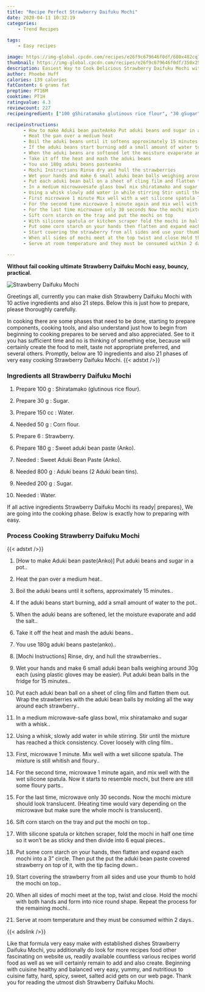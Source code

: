 ```yaml
---
title: "Recipe Perfect Strawberry Daifuku Mochi"
date: 2020-04-11 10:32:19
categories:
    - Trend Recipes
    
tags:
    - Easy recipes

image: https://img-global.cpcdn.com/recipes/e26f9c679646f0df/680x482cq70/strawberry-daifuku-mochi-recipe-main-photo.jpg
thumbnail: https://img-global.cpcdn.com/recipes/e26f9c679646f0df/350x250cq70/strawberry-daifuku-mochi-recipe-main-photo.jpg
description: Easiest Way to Cook Delicious Strawberry Daifuku Mochi with 10 ingredients and 21 stages of easy cooking.
author: Phoebe Huff
calories: 139 calories
fatContent: 6 grams fat
preptime: PT16M
cooktime: PT1H
ratingvalue: 4.3
reviewcount: 227
recipeingredient: ["100 gShiratamako glutinous rice flour", "30 gSugar", "150 ccWater", "50 gCorn flour", "6Strawberry", "180 gSweet aduki bean paste Anko", "Sweet Aduki Bean Paste Anko", "800 gAduki beans 2 Aduki bean tins", "200 gSugar", "Water"]

recipeinstructions: 
      - How to make Aduki bean pasteAnko Put aduki beans and sugar in a pot 
      - Heat the pan over a medium heat 
      - Boil the aduki beans until it softens approximately 15 minutes 
      - If the aduki beans start burning add a small amount of water to the pot 
      - When the aduki beans are softened let the moisture evaporate and add the salt 
      - Take it off the heat and mash the aduki beans 
      - You use 180g aduki beans pasteanko 
      - Mochi Instructions Rinse dry and hull the strawberries 
      - Wet your hands and make 6 small aduki bean balls weighing around 30g each using plastic gloves may be easier Put aduki bean balls in the fridge for 15 minutes 
      - Put each aduki bean ball on a sheet of cling film and flatten them out Wrap the strawberries with the aduki bean balls by molding all the way around each strawberry 
      - In a medium microwavesafe glass bowl mix shiratamako and sugar with a whisk 
      - Using a whisk slowly add water in while stirring Stir until the mixture has reached a thick consistency Cover loosely with cling film 
      - First microwave 1 minute Mix well with a wet silicone spatula The mixture is still whitish and floury 
      - For the second time microwave 1 minute again and mix well with the wet silicone spatula Now it starts to resemble mochi but there are still some floury parts 
      - For the last time microwave only 30 seconds Now the mochi mixture should look translucent Heating time would vary depending on the microwave but make sure the whole mochi is translucent 
      - Sift corn starch on the tray and put the mochi on top 
      - With silicone spatula or kitchen scraper fold the mochi in half one time so it wont be as sticky and then divide into 6 equal pieces 
      - Put some corn starch on your hands then flatten and expand each mochi into a 3 circle Then put the put the aduki bean paste covered strawberry on top of it with the tip facing down 
      - Start covering the strawberry from all sides and use your thumb to hold the mochi on top 
      - When all sides of mochi meet at the top twist and close Hold the mochi with both hands and form into nice round shape Repeat the process for the remaining mochi 
      - Serve at room temperature and they must be consumed within 2 days

---
```




**Without fail cooking ultimate Strawberry Daifuku Mochi easy, bouncy, practical**. 


![Strawberry Daifuku Mochi](https://img-global.cpcdn.com/recipes/e26f9c679646f0df/680x482cq70/strawberry-daifuku-mochi-recipe-main-photo.jpg "Strawberry Daifuku Mochi")




Greetings all, currently you can make dish Strawberry Daifuku Mochi with 10 active ingredients and also 21 steps. Below this is just how to prepare, please thoroughly carefully.

In cooking there are some phases that need to be done, starting to prepare components, cooking tools, and also understand just how to begin from beginning to cooking prepares to be served and also appreciated. See to it you has sufficient time and no is thinking of something else, because will certainly create the food to melt, taste not appropriate preferred, and several others. Promptly, below are 10 ingredients and also 21 phases of very easy cooking Strawberry Daifuku Mochi.
{{< adstxt />}}

### Ingredients all Strawberry Daifuku Mochi


1. Prepare 100 g : Shiratamako (glutinous rice flour).

1. Prepare 30 g : Sugar.

1. Prepare 150 cc : Water.

1. Needed 50 g : Corn flour.

1. Prepare 6 : Strawberry.

1. Prepare 180 g : Sweet aduki bean paste (Anko).

1. Needed  : Sweet Aduki Bean Paste (Anko).

1. Needed 800 g : Aduki beans (2 Aduki bean tins).

1. Needed 200 g : Sugar.

1. Needed  : Water.



If all active ingredients Strawberry Daifuku Mochi its ready| prepares}, We are going into the cooking phase. Below is exactly how to preparing with easy.

### Process Cooking Strawberry Daifuku Mochi

{{< adstxt />}}


1. [How to make Aduki bean paste(Anko)] Put aduki beans and sugar in a pot..



1. Heat the pan over a medium heat..



1. Boil the aduki beans until it softens, approximately 15 minutes..



1. If the aduki beans start burning, add a small amount of water to the pot..



1. When the aduki beans are softened, let the moisture evaporate and add the salt..



1. Take it off the heat and mash the aduki beans..



1. You use 180g aduki beans paste(anko)..



1. [Mochi Instructions] Rinse, dry, and hull the strawberries..



1. Wet your hands and make 6 small aduki bean balls weighing around 30g each (using plastic gloves may be easier). Put aduki bean balls in the fridge for 15 minutes..



1. Put each aduki bean ball on a sheet of cling film and flatten them out. Wrap the strawberries with the aduki bean balls by molding all the way around each strawberry..



1. In a medium microwave-safe glass bowl, mix shiratamako and sugar with a whisk..



1. Using a whisk, slowly add water in while stirring. Stir until the mixture has reached a thick consistency. Cover loosely with cling film..



1. First, microwave 1 minute. Mix well with a wet silicone spatula. The mixture is still whitish and floury..



1. For the second time, microwave 1 minute again, and mix well with the wet silicone spatula. Now it starts to resemble mochi, but there are still some floury parts..



1. For the last time, microwave only 30 seconds. Now the mochi mixture should look translucent. (Heating time would vary depending on the microwave but make sure the whole mochi is translucent).



1. Sift corn starch on the tray and put the mochi on top..



1. With silicone spatula or kitchen scraper, fold the mochi in half one time so it won’t be as sticky and then divide into 6 equal pieces..



1. Put some corn starch on your hands, then flatten and expand each mochi into a 3” circle. Then put the put the aduki bean paste covered strawberry on top of it, with the tip facing down..



1. Start covering the strawberry from all sides and use your thumb to hold the mochi on top..



1. When all sides of mochi meet at the top, twist and close. Hold the mochi with both hands and form into nice round shape. Repeat the process for the remaining mochi..



1. Serve at room temperature and they must be consumed within 2 days..





{{< adslink />}}

Like that formula very easy make with established dishes Strawberry Daifuku Mochi, you additionally do look for more recipes food other fascinating on website us, readily available countless various recipes world food as well as we will certainly remain to add and also create. Beginning with cuisine healthy and balanced very easy, yummy, and nutritious to cuisine fatty, hard, spicy, sweet, salted acid gets on our web page. Thank you for reading the utmost dish Strawberry Daifuku Mochi.
